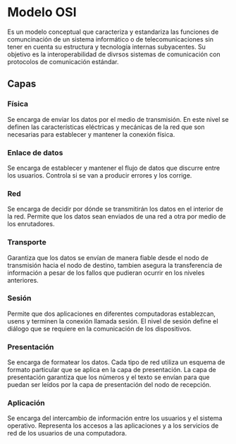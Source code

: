 # Modelo OSI
Es un modelo conceptual que caracteriza y estandariza las funciones de comuncinación de un sistema informático o de telecomunicaciones sin tener en cuenta su estructura y tecnología internas subyacentes. Su objetivo es la interoperabilidad de divrsos sistemas de comunicación con protocolos de comunicación estándar.

## Capas
### Física
Se encarga de enviar los datos por el medio de transmisión. En este nivel se definen las características eléctricas y mecánicas de la red que son necesarias para establecer y mantener la conexión física.

### Enlace de datos
Se encarga de establecer y mantener el flujo de datos que discurre entre los usuarios. Controla si se van a producir errores y los corrige.

### Red
Se encarga de decidir por dónde se transmitirán los datos en el interior de la red. Permite que los datos sean enviados de una red a otra por medio de los enrutadores.

### Transporte
Garantiza que los datos se envían de manera fiable desde el nodo de transmisión hacia el nodo de destino, tambien asegura la transferencia de información a pesar de los fallos que pudieran ocurrir en los niveles anteriores.

### Sesión
Permite que dos aplicaciones en diferentes computadoras establezcan, usens y terminen la conexión llamada sesión. El nivel de sesión define el diálogo que se requiere en la comunicación de los dispositivos.

### Presentación
Se encarga de formatear los datos. Cada tipo de red utiliza un esquema de formato particular que se aplica en la capa de presentación. La capa de presentación garantiza que los números y el texto se envían para que puedan ser leídos por la capa de presentación del nodo de recepción.

### Aplicación
Se encarga del intercambio de información entre los usuarios y el sistema operativo. Representa los accesos a las aplicaciones y a los servicios de red de los usuarios de una computadora.